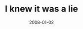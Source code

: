 ---
layout: base.njk
title : 'I knew it was a lie' 
view_title : 'I knew it was a lie' 
year : '2008' 
date : '2008-01-02' 
img_file : '/drawing/iknewitwasalie.png' 
html_file : 'iknewitwasalie' 
next_html : 'nothinghaschanged.html' 
year_order : '5' 
permalink : "title/{{html_file}}.html"
---